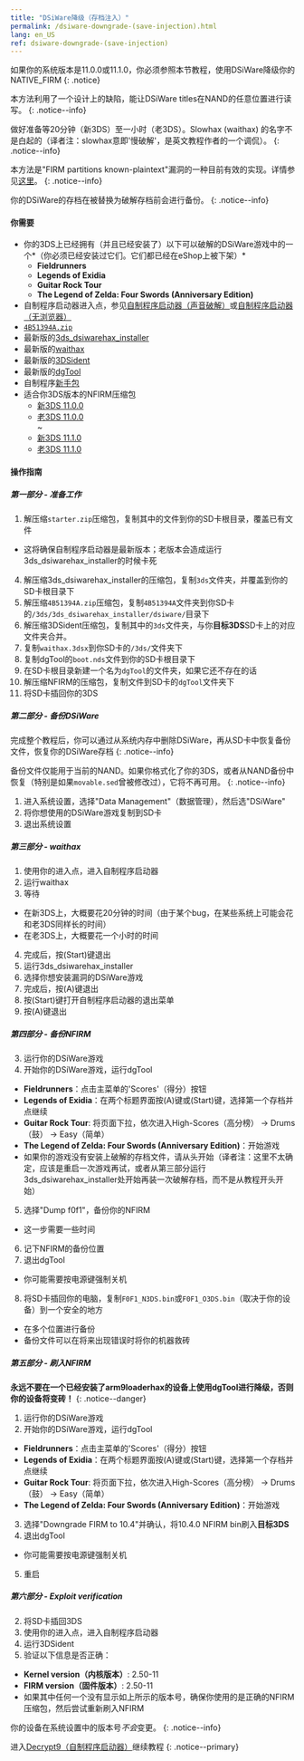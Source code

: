 ```yaml
---
title: "DSiWare降级（存档注入）"
permalink: /dsiware-downgrade-(save-injection).html
lang: en_US
ref: dsiware-downgrade-(save-injection)
---
```


如果你的系统版本是11.0.0或11.1.0，你必须参照本节教程，使用DSiWare降级你的NATIVE_FIRM
{: .notice}

本方法利用了一个设计上的缺陷，能让DSiWare titles在NAND的任意位置进行读写。
{: .notice--info}

做好准备等20分钟（新3DS）至一小时（老3DS）。Slowhax (waithax) 的名字不是白起的（译者注：slowhax意即'慢破解'，是英文教程作者的一个调侃）。
{: .notice--info}

本方法是"FIRM partitions known-plaintext"漏洞的一种目前有效的实现。详情参见[这里](https://www.3dbrew.org/wiki/3DS_System_Flaws)。
{: .notice--info}

你的DSiWare的存档在被替换为破解存档前会进行备份。
{: .notice--info}

#### 你需要

* 你的3DS上已经拥有（并且已经安装了）以下可以破解的DSiWare游戏中的一个*（你必须已经安装过它们。它们都已经在eShop上被下架）*
  + **Fieldrunners**
  + **Legends of Exidia**
  + **Guitar Rock Tour**  
  + **The Legend of Zelda: Four Swords (Anniversary Edition)**  
* 自制程序启动器进入点，参见[自制程序启动器（声音破解）](homebrew-launcher-(soundhax))或[自制程序启动器（无浏览器）](homebrew-launcher-(no-browser))
* [`4B51394A.zip`](images/4B51394A.zip)
* 最新版的[3ds_dsiwarehax_installer](https://github.com/yellows8/3ds_dsiwarehax_installer/releases/latest)
* 最新版的[waithax](https://github.com/Mrrraou/waithax/releases/latest)
* 最新版的[3DSident](https://github.com/joel16/3DSident/releases/latest)
* 最新版的[dgTool](https://github.com/Plailect/dgTool/releases/latest)
* 自制程序[新手包](http://smealum.github.io/ninjhax2/starter.zip)
* 适合你3DS版本的NFIRM压缩包
  + [新3DS 11.0.0](magnet:?xt=urn:btih:2d13a5ea1570f911bd5c6423e0c30e51d548837a&dn=11.0.0%5Fto%5F10.4.0%5Fn3ds.zip&tr=udp%3A%2F%2Ftracker.coppersurfer.tk%3A6969%2Fannounce&tr=udp%3A%2F%2Ftracker.opentrackr.org%3A1337%2Fannounce&tr=http%3A%2F%2Ftracker.opentrackr.org%3A1337%2Fannounce&tr=udp%3A%2F%2Fzer0day.ch%3A1337%2Fannounce&tr=udp%3A%2F%2Ftracker.leechers-paradise.org%3A6969%2Fannounce&tr=http%3A%2F%2Fexplodie.org%3A6969%2Fannounce&tr=udp%3A%2F%2Fexplodie.org%3A6969%2Fannounce&tr=udp%3A%2F%2F9.rarbg.com%3A2710%2Fannounce&tr=udp%3A%2F%2Fp4p.arenabg.com%3A1337%2Fannounce&tr=http%3A%2F%2Fp4p.arenabg.com%3A1337%2Fannounce&tr=udp%3A%2F%2Ftracker.aletorrenty.pl%3A2710%2Fannounce&tr=http%3A%2F%2Ftracker.aletorrenty.pl%3A2710%2Fannounce&tr=http%3A%2F%2Ftracker1.wasabii.com.tw%3A6969%2Fannounce&tr=http%3A%2F%2Ftracker.baravik.org%3A6970%2Fannounce&tr=http%3A%2F%2Ftracker.tfile.me%2Fannounce&tr=udp%3A%2F%2Ftorrent.gresille.org%3A80%2Fannounce&tr=http%3A%2F%2Ftorrent.gresille.org%2Fannounce&tr=udp%3A%2F%2Ftracker.yoshi210.com%3A6969%2Fannounce&tr=udp%3A%2F%2Ftracker.tiny-vps.com%3A6969%2Fannounce&tr=udp%3A%2F%2Ftracker.filetracker.pl%3A8089%2Fannounce)
  + [老3DS 11.0.0](magnet:?xt=urn:btih:72393bbd99bc285db84a9cabf39d9b3200058d6a&dn=11.0.0%5Fto%5F10.4.0%5Fo3ds.zip&tr=udp%3A%2F%2Ftracker.coppersurfer.tk%3A6969%2Fannounce&tr=udp%3A%2F%2Ftracker.opentrackr.org%3A1337%2Fannounce&tr=http%3A%2F%2Ftracker.opentrackr.org%3A1337%2Fannounce&tr=udp%3A%2F%2Fzer0day.ch%3A1337%2Fannounce&tr=udp%3A%2F%2Ftracker.leechers-paradise.org%3A6969%2Fannounce&tr=http%3A%2F%2Fexplodie.org%3A6969%2Fannounce&tr=udp%3A%2F%2Fexplodie.org%3A6969%2Fannounce&tr=udp%3A%2F%2F9.rarbg.com%3A2710%2Fannounce&tr=udp%3A%2F%2Fp4p.arenabg.com%3A1337%2Fannounce&tr=http%3A%2F%2Fp4p.arenabg.com%3A1337%2Fannounce&tr=udp%3A%2F%2Ftracker.aletorrenty.pl%3A2710%2Fannounce&tr=http%3A%2F%2Ftracker.aletorrenty.pl%3A2710%2Fannounce&tr=http%3A%2F%2Ftracker1.wasabii.com.tw%3A6969%2Fannounce&tr=http%3A%2F%2Ftracker.baravik.org%3A6970%2Fannounce&tr=http%3A%2F%2Ftracker.tfile.me%2Fannounce&tr=udp%3A%2F%2Ftorrent.gresille.org%3A80%2Fannounce&tr=http%3A%2F%2Ftorrent.gresille.org%2Fannounce&tr=udp%3A%2F%2Ftracker.yoshi210.com%3A6969%2Fannounce&tr=udp%3A%2F%2Ftracker.tiny-vps.com%3A6969%2Fannounce&tr=udp%3A%2F%2Ftracker.filetracker.pl%3A8089%2Fannounce)     
  ~    
  + [新3DS 11.1.0](magnet:?xt=urn:btih:d7d60c27c18f53bd8508a194656a465f6448bedf&dn=11.1.0%5Fto%5F10.4.0%5Fn3ds.zip&tr=udp%3A%2F%2Ftracker.coppersurfer.tk%3A6969%2Fannounce&tr=udp%3A%2F%2Ftracker.opentrackr.org%3A1337%2Fannounce&tr=http%3A%2F%2Ftracker.opentrackr.org%3A1337%2Fannounce&tr=udp%3A%2F%2Fzer0day.ch%3A1337%2Fannounce&tr=udp%3A%2F%2Ftracker.leechers-paradise.org%3A6969%2Fannounce&tr=http%3A%2F%2Fexplodie.org%3A6969%2Fannounce&tr=udp%3A%2F%2Fexplodie.org%3A6969%2Fannounce&tr=udp%3A%2F%2F9.rarbg.com%3A2710%2Fannounce&tr=udp%3A%2F%2Fp4p.arenabg.com%3A1337%2Fannounce&tr=http%3A%2F%2Fp4p.arenabg.com%3A1337%2Fannounce&tr=udp%3A%2F%2Ftracker.aletorrenty.pl%3A2710%2Fannounce&tr=http%3A%2F%2Ftracker.aletorrenty.pl%3A2710%2Fannounce&tr=http%3A%2F%2Ftracker1.wasabii.com.tw%3A6969%2Fannounce&tr=http%3A%2F%2Ftracker.baravik.org%3A6970%2Fannounce&tr=http%3A%2F%2Ftracker.tfile.me%2Fannounce&tr=udp%3A%2F%2Ftorrent.gresille.org%3A80%2Fannounce&tr=http%3A%2F%2Ftorrent.gresille.org%2Fannounce&tr=udp%3A%2F%2Ftracker.yoshi210.com%3A6969%2Fannounce&tr=udp%3A%2F%2Ftracker.tiny-vps.com%3A6969%2Fannounce&tr=udp%3A%2F%2Ftracker.filetracker.pl%3A8089%2Fannounce)     
  + [老3DS 11.1.0](magnet:?xt=urn:btih:0caf9a948a2d8bf23606d641f6628e2baeb983bb&dn=11.1.0%5Fto%5F10.4.0%5Fo3ds.zip&tr=udp%3A%2F%2Ftracker.coppersurfer.tk%3A6969%2Fannounce&tr=udp%3A%2F%2Ftracker.opentrackr.org%3A1337%2Fannounce&tr=http%3A%2F%2Ftracker.opentrackr.org%3A1337%2Fannounce&tr=udp%3A%2F%2Fzer0day.ch%3A1337%2Fannounce&tr=udp%3A%2F%2Ftracker.leechers-paradise.org%3A6969%2Fannounce&tr=http%3A%2F%2Fexplodie.org%3A6969%2Fannounce&tr=udp%3A%2F%2Fexplodie.org%3A6969%2Fannounce&tr=udp%3A%2F%2F9.rarbg.com%3A2710%2Fannounce&tr=udp%3A%2F%2Fp4p.arenabg.com%3A1337%2Fannounce&tr=http%3A%2F%2Fp4p.arenabg.com%3A1337%2Fannounce&tr=udp%3A%2F%2Ftracker.aletorrenty.pl%3A2710%2Fannounce&tr=http%3A%2F%2Ftracker.aletorrenty.pl%3A2710%2Fannounce&tr=http%3A%2F%2Ftracker1.wasabii.com.tw%3A6969%2Fannounce&tr=http%3A%2F%2Ftracker.baravik.org%3A6970%2Fannounce&tr=http%3A%2F%2Ftracker.tfile.me%2Fannounce&tr=udp%3A%2F%2Ftorrent.gresille.org%3A80%2Fannounce&tr=http%3A%2F%2Ftorrent.gresille.org%2Fannounce&tr=udp%3A%2F%2Ftracker.yoshi210.com%3A6969%2Fannounce&tr=udp%3A%2F%2Ftracker.tiny-vps.com%3A6969%2Fannounce&tr=udp%3A%2F%2Ftracker.filetracker.pl%3A8089%2Fannounce)     

#### 操作指南

##### 第一部分 - 准备工作

1. 解压缩`starter.zip`压缩包，复制其中的文件到你的SD卡根目录，覆盖已有文件
  + 这将确保自制程序启动器是最新版本；老版本会造成运行3ds_dsiwarehax_installer的时候卡死
4. 解压缩3ds_dsiwarehax_installer的压缩包，复制`3ds`文件夹，并覆盖到你的SD卡根目录下
4. 解压缩`4B51394A.zip`压缩包，复制`4B51394A`文件夹到你SD卡的`/3ds/3ds_dsiwarehax_installer/dsiware/`目录下
5. 解压缩3DSident压缩包，复制其中的`3ds`文件夹，与你**目标3DS**SD卡上的对应文件夹合并。
5. 复制`waithax.3dsx`到你SD卡的`/3ds/`文件夹下
6. 复制dgTool的`boot.nds`文件到你的SD卡根目录下
1. 在SD卡根目录新建一个名为`dgTool`的文件夹，如果它还不存在的话
3. 解压缩NFIRM的压缩包，复制文件到SD卡的`dgTool`文件夹下
4. 将SD卡插回你的3DS

##### 第二部分 - 备份DSiWare

完成整个教程后，你可以通过从系统内存中删除DSiWare，再从SD卡中恢复备份文件，恢复你的DSiWare存档
{: .notice--info}

备份文件仅能用于当前的NAND。如果你格式化了你的3DS，或者从NAND备份中恢复（特别是如果`movable.sed`曾被修改过），它将不再可用。
{: .notice--info}

1. 进入系统设置，选择"Data Management"（数据管理），然后选"DSiWare"
3. 将你想使用的DSiWare游戏复制到SD卡
4. 退出系统设置

##### 第三部分 - waithax

1. 使用你的进入点，进入自制程序启动器
2. 运行waithax
3. 等待
  + 在新3DS上，大概要花20分钟的时间（由于某个bug，在某些系统上可能会花和老3DS同样长的时间）
  + 在老3DS上，大概要花一个小时的时间
4. 完成后，按(Start)键退出
5. 运行3ds_dsiwarehax_installer
6. 选择你想安装漏洞的DSiWare游戏
7. 完成后，按(A)键退出
8. 按(Start)键打开自制程序启动器的退出菜单
9. 按(A)键退出

##### 第四部分 - 备份NFIRM

3. 运行你的DSiWare游戏
4. 开始你的DSiWare游戏，运行dgTool
  + **Fieldrunners**：点击主菜单的'Scores'（得分）按钮
  + **Legends of Exidia**：在两个标题界面按(A)键或(Start)键，选择第一个存档并点继续
  + **Guitar Rock Tour**: 将页面下拉，依次进入High-Scores（高分榜） -> Drums（鼓） -> Easy（简单）
  + **The Legend of Zelda: Four Swords (Anniversary Edition)**：开始游戏
  + 如果你的游戏没有安装上破解的存档文件，请从头开始（译者注：这里不太确定，应该是重启一次游戏再试，或者从第三部分运行3ds_dsiwarehax_installer处开始再装一次破解存档，而不是从教程开头开始）
5. 选择"Dump f0f1"，备份你的NFIRM
  + 这一步需要一些时间
6. 记下NFIRM的备份位置
7. 退出dgTool
  + 你可能需要按电源键强制关机
8. 将SD卡插回你的电脑，复制`F0F1_N3DS.bin`或`F0F1_O3DS.bin`（取决于你的设备）到一个安全的地方
  + 在多个位置进行备份
  + 备份文件可以在将来出现错误时将你的机器救砖

##### 第五部分 - 刷入NFIRM

**永远不要在一个已经安装了arm9loaderhax的设备上使用dgTool进行降级，否则你的设备将变砖！**
{: .notice--danger}

1. 运行你的DSiWare游戏
2. 开始你的DSiWare游戏，运行dgTool
  + **Fieldrunners**：点击主菜单的'Scores'（得分）按钮
  + **Legends of Exidia**：在两个标题界面按(A)键或(Start)键，选择第一个存档并点继续
  + **Guitar Rock Tour**: 将页面下拉，依次进入High-Scores（高分榜） -> Drums（鼓） -> Easy（简单）
  + **The Legend of Zelda: Four Swords (Anniversary Edition)**：开始游戏
3. 选择"Downgrade FIRM to 10.4"并确认，将10.4.0 NFIRM bin刷入**目标3DS**
4. 退出dgTool
  + 你可能需要按电源键强制关机
5. 重启

##### 第六部分 - Exploit verification

2. 将SD卡插回3DS
3. 使用你的进入点，进入自制程序启动器
4. 运行3DSident
5. 验证以下信息是否正确：
  + **Kernel version（内核版本）**: 2.50-11
  + **FIRM version（固件版本）**: 2.50-11
  + 如果其中任何一个没有显示如上所示的版本号，确保你使用的是正确的NFIRM压缩包，然后尝试重新刷入NFIRM

你的设备在系统设置中的版本号*不会*变更。
{: .notice--info}

进入[Decrypt9（自制程序启动器）](decrypt9-(homebrew-launcher))继续教程
{: .notice--primary}
